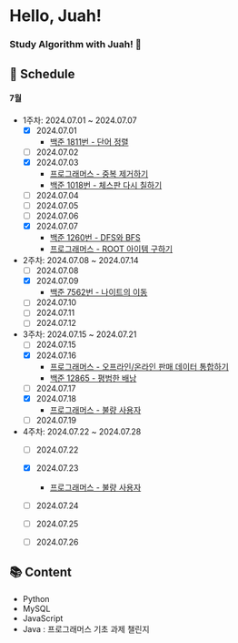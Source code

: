 # Hello, Juah!

### Study Algorithm with Juah! 🍹

## 📅 Schedule

#### 7월

- 1주차: 2024.07.01 ~ 2024.07.07
  - [x] 2024.07.01
    - [백준 1811번 - 단어 정렬](https://www.acmicpc.net/problem/1181)
  - [ ] 2024.07.02
  - [x] 2024.07.03
    - [프로그래머스 - 중복 제거하기](https://school.programmers.co.kr/learn/courses/30/lessons/59408)
    - [백준 1018번 - 체스판 다시 칠하기](https://www.acmicpc.net/problem/1018)
  - [ ] 2024.07.04
  - [ ] 2024.07.05
  - [ ] 2024.07.06
  - [x] 2024.07.07
    - [백준 1260번 - DFS와 BFS](https://www.acmicpc.net/problem/1260)
    - [프로그래머스 - ROOT 아이템 구하기](https://school.programmers.co.kr/learn/courses/30/lessons/273710)
- 2주차: 2024.07.08 ~ 2024.07.14
  - [ ] 2024.07.08
  - [x] 2024.07.09
    - [백준 7562번 - 나이트의 이동](https://www.acmicpc.net/problem/7562)
  - [ ] 2024.07.10
  - [ ] 2024.07.11
  - [ ] 2024.07.12
- 3주차: 2024.07.15 ~ 2024.07.21
  - [ ] 2024.07.15
  - [x] 2024.07.16
    - [프로그래머스 - 오프라인/온라인 판매 데이터 통합하기](https://school.programmers.co.kr/learn/courses/30/lessons/131537)
    - [백준 12865 - 평범한 배낭](https://www.acmicpc.net/problem/12865)
  - [ ] 2024.07.17
  - [x] 2024.07.18
    - [프로그래머스 - 불량 사용자](https://school.programmers.co.kr/learn/courses/30/lessons/64064)
  - [ ] 2024.07.19
- 4주차: 2024.07.22 ~ 2024.07.28
  - [ ] 2024.07.22
  - [x] 2024.07.23
    - [프로그래머스 - 불량 사용자](https://school.programmers.co.kr/learn/courses/30/lessons/64064)
  - [ ] 2024.07.24
  - [ ] 2024.07.25
  - [ ] 2024.07.26


## 📚 Content

- Python
- MySQL
- JavaScript
- Java : 프로그래머스 기초 과제 챌린지
